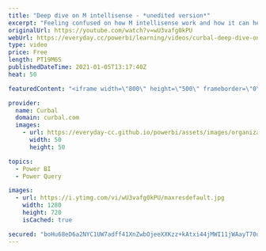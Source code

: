 ```yaml
---
title: "Deep dive on M intellisense - *unedited version*"
excerpt: "Feeling confused on how M intellisense work and how it can help you write M code faster? In this tutorial, I go through how M intellisense works, the good, the great and the \"needs improvement\". I have not edited out my mistakes so you get a true sense on how it can be to work with M intellisense. I"
originalUrl: https://youtube.com/watch?v=wU3vafg0kPU
webUrl: https://everyday.cc/powerbi/learning/videos/curbal-deep-dive-on-m-intellisense-unedited-version/
type: video
price: Free
length: PT19M6S
publishedDateTime: 2021-01-05T13:17:40Z
heat: 50

featuredContent: "<iframe width=\"800\" height=\"500\" frameborder=\"0\" src=\"https://www.youtube.com/embed/wU3vafg0kPU\" allow=\"accelerometer; autoplay; encrypted-media; gyroscope; picture-in-picture\" allowfullscreen></iframe>"

provider:
  name: Curbal
  domain: curbal.com
  images:
    - url: https://everyday-cc.github.io/powerbi/assets/images/organizations/curbal.com-50x50.jpg
      width: 50
      height: 50

topics:
  - Power BI
  - Power Query

images:
  - url: https://i.ytimg.com/vi/wU3vafg0kPU/maxresdefault.jpg
    width: 1280
    height: 720
    isCached: true

secured: "boHu68eD6a2NYC1UW7adff41XnZwbOjeeXXKzz+kAtxi44jMWI11jWAayT70ujvc4jtU7w6Pj+28XyehiB/OpYVuI3xzI0ewZMVtluW/PXOx+Cc4uFJi9MJPW0EemclaeXGXO4lPTFk7KoZ8dAqvcZrWB1aUHPSiuuwIcb+wpuOgUEFsPo4pg1QKxc2pSNwj2Rc4Rg/c6qhCnPn7OT5PAccRmfm/nSkRRR/ey1etewT1xsjFu8N37Pi/QVjnJ3Swe0obVTpZV4wrEVCvH8HGfHs0+9+k9tNLIoBIlKcdTcwLJo6lrweThjVYVifn0BIUthTuBRdlu9hLpWin9W+pgfeI5p7zEoovvQA6ETqLlMaqsLiHkSJGRkWRbd/LD5Ykn/7vFmDwx8lHpsAQSL3VdbGvvXoEYFHqi5xtyoiMtWI=;8opQtVGXFwBJ2w4Hd0GSwA=="
---
```


